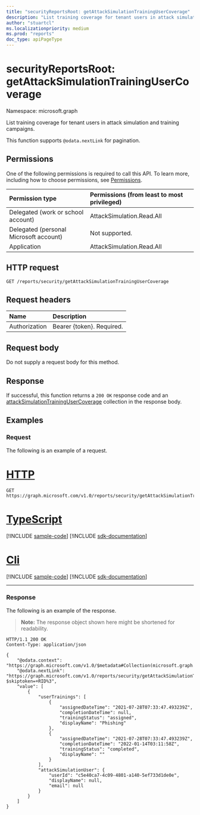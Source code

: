 ```yaml
---
title: "securityReportsRoot: getAttackSimulationTrainingUserCoverage"
description: "List training coverage for tenant users in attack simulation and training campaigns."
author: "stuartcl"
ms.localizationpriority: medium
ms.prod: "reports"
doc_type: apiPageType
---
```


# securityReportsRoot: getAttackSimulationTrainingUserCoverage
Namespace: microsoft.graph

List training coverage for tenant users in attack simulation and training campaigns.

This function supports `@odata.nextLink` for pagination.

## Permissions
One of the following permissions is required to call this API. To learn more, including how to choose permissions, see [Permissions](/graph/permissions-reference).

| Permission type                        | Permissions (from least to most privileged) |
|:---------------------------------------|:--------------------------------------------|
| Delegated (work or school account)     | AttackSimulation.Read.All                   |
| Delegated (personal Microsoft account) | Not supported.                              |
| Application                            | AttackSimulation.Read.All                   |

## HTTP request

<!-- {
  "blockType": "ignored"
}
-->
``` http
GET /reports/security/getAttackSimulationTrainingUserCoverage
```

## Request headers
|Name|Description|
|:---|:---|
|Authorization|Bearer {token}. Required.|

## Request body
Do not supply a request body for this method.

## Response

If successful, this function returns a `200 OK` response code and an [attackSimulationTrainingUserCoverage](../resources/attacksimulationtrainingusercoverage.md) collection in the response body.

## Examples

### Request
The following is an example of a request.


# [HTTP](#tab/http)
<!-- {
  "blockType": "request",
  "name": "securityreportsrootthis.getattacksimulationtrainingusercoverage"
}
-->
``` http
GET https://graph.microsoft.com/v1.0/reports/security/getAttackSimulationTrainingUserCoverage
```

# [TypeScript](#tab/typescript)
[!INCLUDE [sample-code](../includes/snippets/typescript/securityreportsrootthisgetattacksimulationtrainingusercoverage-typescript-snippets.md)]
[!INCLUDE [sdk-documentation](../includes/snippets/snippets-sdk-documentation-link.md)]

# [Cli](#tab/cli)
[!INCLUDE [sample-code](../includes/snippets/cli/securityreportsrootthisgetattacksimulationtrainingusercoverage-cli-snippets.md)]
[!INCLUDE [sdk-documentation](../includes/snippets/snippets-sdk-documentation-link.md)]

---

### Response
The following is an example of the response.
>**Note:** The response object shown here might be shortened for readability.
<!-- {
  "blockType": "response",
  "truncated": true,
  "@odata.type": "Collection(microsoft.graph.attackSimulationTrainingUserCoverage)"
}
-->
``` http
HTTP/1.1 200 OK
Content-Type: application/json

{
    "@odata.context": "https://graph.microsoft.com/v1.0/$metadata#Collection(microsoft.graph.attackSimulationTrainingUserCoverage)",
    "@odata.nextLink": "https://graph.microsoft.com/v1.0/reports/security/getAttackSimulationTrainingUserCoverage?$skiptoken=+RID%3",
    "value": [
        {
            "userTrainings": [
                {
                    "assignedDateTime": "2021-07-28T07:33:47.493239Z",
                    "completionDateTime": null,
                    "trainingStatus": "assigned",
                    "displayName": "Phishing"
                },
                {
                    "assignedDateTime": "2021-07-28T07:33:47.493239Z",
                    "completionDateTime": "2022-01-14T03:11:58Z",
                    "trainingStatus": "completed",
                    "displayName": ""
                }
            ],
            "attackSimulationUser": {
                "userId": "c5e40ca7-4c09-4801-a140-5ef733d1de0e",
                "displayName": null,
                "email": null
            }
        }
    ]
}
```

